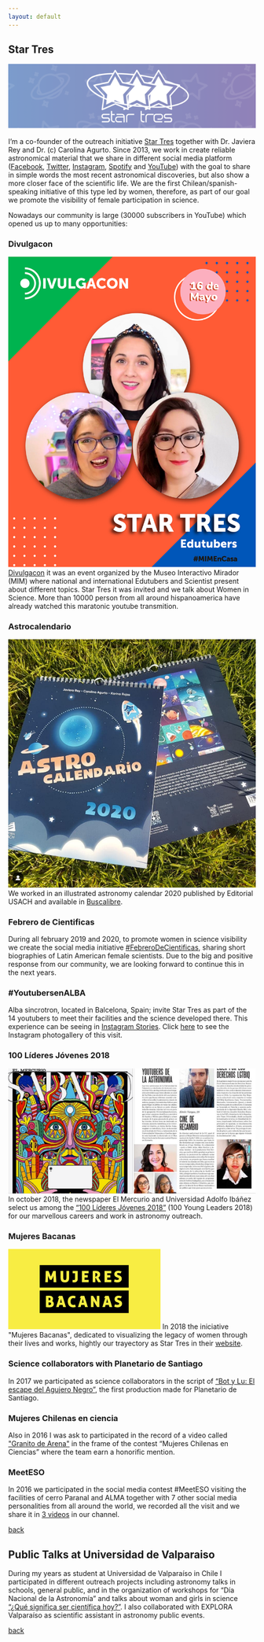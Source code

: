 ```yaml
---
layout: default
---
```


## Star Tres 
![logo](/images/s3logo.png)

I’m a co-founder of the outreach initiative [Star Tres](http://www.startres.net/) together with Dr. Javiera Rey and Dr. (c) Carolina Agurto. Since 2013, we work in create reliable astronomical material that we share in different social media platform ([Facebook](https://www.facebook.com/startres3/), [Twitter](https://twitter.com/Star_Tres), [Instagram](https://www.instagram.com/startrespics/), [Spotify](https://open.spotify.com/show/1td3bBmNJoeCdIlYi7EjPG) and [YouTube](https://www.youtube.com/channel/UCUdqLeQDRHCxMieLIdMf03g)) with the goal to share in simple words the most recent astronomical discoveries, but also show a more closer face of the scientific life. We are the first Chilean/spanish-speaking initiative of this type led by women, therefore, as part of our goal we promote the visibility of female participation in science. 

Nowadays our community is large (30000 subscribers in YouTube) which opened us up to many opportunities:

### Divulgacon
![Divulgacon](/images/divulgacon.jpg)
[Divulgacon](https://www.mim.cl/index.php/mim-realiza-maraton-virtual-con-reconocidos-cientificos-y-edutubers-internacionales) it was an event organized by the Museo Interactivo Mirador (MIM) where national and international Edutubers and Scientist present about different topics. Star Tres it was invited and we talk about Women in Science. More than 10000 person from all around hispanoamerica have already watched this maratonic youtube transmition. 

### Astrocalendario
![simulations](/images/astrocalendario.png)
We worked in an illustrated astronomy calendar 2020 published by Editorial USACH and available in [Buscalibre](https://www.buscalibre.cl/libro-astrocalendario/9789563036503/p/52376899?no-cache).

### Febrero de Cientificas
During all february 2019 and 2020, to promote women in science visibility we create the social media initiative [#FebreroDeCientificas](https://www.instagram.com/explore/tags/febrerodecient%C3%ADficas/), sharing short biographies of Latin American female scientists. Due to the big and positive response from our community, we are looking forward to continue this in the next years. 

### #YoutubersenALBA
Alba sincrotron, located in Balcelona, Spain; invite Star Tres as part of the 14 youtubers to meet their facilities and the science developed there. This experience can be seeing in [Instagram Stories](https://www.instagram.com/stories/highlights/17867437060381042/). Click [here](https://www.instagram.com/p/Bx2YCz9oDDM/) to see the Instagram photogallery of this visit.

### 100 Líderes Jóvenes 2018
![simulations](/images/100lideres.png)
In october 2018, the newspaper El Mercurio and Universidad Adolfo Ibáñez select us among the [“100 Líderes Jóvenes 2018”](http://www.redlideres.cl/lider/carolina-agurto-karina-rojas-y-javiera-rey/) (100 Young Leaders 2018) for our marvellous careers and work in astronomy outreach. 

### Mujeres Bacanas
![Mbacanas](/images/bacanas.png)
In 2018 the iniciative "Mujeres Bacanas", dedicated to visualizing the legacy of women through their lives and works, hightly our trayectory as Star Tres in their [website](https://mujeresbacanas.com/carolina-agurto-karina-rojas-y-javiera-rey/).

### Science collaborators with Planetario de Santiago
In 2017 we participated as science collaborators in the script of [“Bot y Lu: El escape del Agujero Negro”](http://planetariochile.cl/producciones/bot-y-lu/), the first production made for Planetario de Santiago.

### Mujeres Chilenas en ciencia
Also in 2016 I was ask to participated in the record of a video called ["Granito de Arena"](https://www.youtube.com/watch?v=q8nlGdo6LQU) in the frame of the contest “Mujeres Chilenas en Ciencias” where the team earn a honorific mention.

### MeetESO
In 2016 we participated in the social media contest #MeetESO visiting the facilities of cerro Paranal and ALMA together with 7 other social media personalities from all around the world, we recorded all the visit and we share it in [3 videos](https://www.youtube.com/channel/UCUdqLeQDRHCxMieLIdMf03g/search?query=meeteso) in our channel.

[back](./)

## Public Talks at Universidad de Valparaiso 
During my years as student at Universidad de Valparaíso in Chile I participated in different outreach projects including astronomy talks in schools, general public, and in the organization of workshops for “Día Nacional de la Astronomía” and talks about woman and girls in science [“¿Qué significa ser científica hoy?”](https://parquecultural.cl/2018/02/11/conversatorio-dia-internacional-de-la-mujer-y-la-nina-en-la-ciencia/). I also collaborated with EXPLORA Valparaíso as scientific assistant in astronomy public events.

[back](./)


